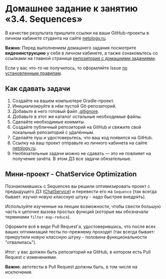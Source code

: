 # Домашнее задание к занятию «3.4. Sequences»

В качестве результата пришлите ссылки на ваши GitHub-проекты в личном кабинете студента на сайте [netology.ru](https://netology.ru).

**Важно**: Перед выполнением домашнего задания посмотрите **видеоинструкцию** у себя в личном кабинете, а также ознакомьтесь со ссылками на главной странице [репозитория с домашними заданиями](../README.md).

Если у вас что-то не получилось, то оформляйте Issue [по установленным правилам](../report-requirements.md).

## Как сдавать задачи

1. Создайте на вашем компьютере Gradle-проект.
1. Инициализируйте в нём пустой Git-репозиторий.
1. Добавьте в него готовый файл [.gitignore](../.gitignore).
1. Добавьте в этот же каталог остальные необходимые файлы.
1. Сделайте необходимые коммиты.
1. Создайте публичный репозиторий на GitHub и свяжите свой локальный репозиторий с удалённым.
1. Сделайте пуш и удостоверьтесь, что ваш код появился на GitHub.
1. Ссылку на ваш проект отправьте из личного кабинета на сайте [netology.ru](https://netology.ru).
1. Необязательные задачи можно не сдавать — это не повлияет на получение зачёта. В этом ДЗ все задачи обязательные.

## Мини-проект - ChatService Optimization

Познакомившись с Sequences вы решили оптимизировать проект с предыдущего ДЗ ([ChatService](../09_lambda)) и перевести его на `Sequence` (так всегда бывает: изучил новую классную штуку - надо быстрее внедрять).

Используйте изученные на лекции возможности, чтобы свести большую часть к цепочке вызова простых функций (которые мы обозначали терминами `filter-map-reduce`).

Оформите всё в виде Pull Request'а, удостоверившись, что после всех ваших оптимизаций тесты по-прежнему проходят (так всегда бывает: прикрутили новую классную штуку - половина функциональности "отвалилась").

Итог: у вас должен быть репозиторий на GitHub, в котором есть Pull Request с изменениями.

**Важно**: автотесты в Pull Request должны быть, в том числе на исключения.
